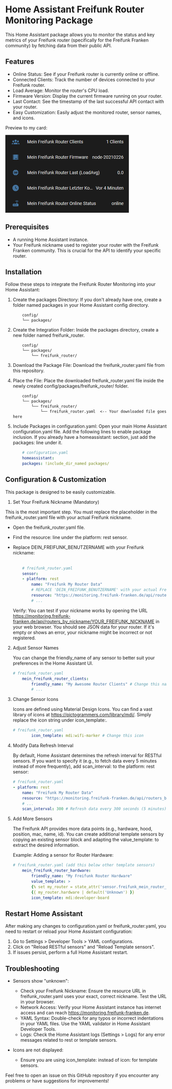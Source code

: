 # Home Assistant Freifunk Router Monitoring Package

This Home Assistant package allows you to monitor the status and key metrics of your Freifunk router (specifically for the Freifunk Franken community) by fetching data from their public API.
## Features
- Online Status: See if your Freifunk router is currently online or offline.
- Connected Clients: Track the number of devices connected to your Freifunk router.
- Load Average: Monitor the router's CPU load.
- Firmware Version: Display the current firmware running on your router.
- Last Contact: See the timestamp of the last successful API contact with your router.
- Easy Customization: Easily adjust the monitored router, sensor names, and icons.

Preview to my card:

![](/media/firefox_2025-05-31_14-40-08.png)

## Prerequisites
- A running Home Assistant instance.
- Your Freifunk nickname used to register your router with the Freifunk Franken community. This is crucial for the API to identify your specific router.

## Installation

Follow these steps to integrate the Freifunk Router Monitoring into your Home Assistant:

1. Create the packages Directory:
    If you don't already have one, create a folder named packages in your Home Assistant config directory.
    ````
        config/
        └── packages/
    ````
1. Create the Integration Folder:
    Inside the packages directory, create a new folder named freifunk_router.

    ````
        config/
        └── packages/
            └── freifunk_router/
    ````

1. Download the Package File:
    Download the freifunk_router.yaml file from this repository.

1. Place the File:
    Place the downloaded freifunk_router.yaml file inside the newly created config/packages/freifunk_router/ folder.

    ````
        config/
        └── packages/
            └── freifunk_router/
                └── freifunk_router.yaml  <-- Your downloaded file goes here
    ````

1. Include Packages in configuration.yaml:
    Open your main Home Assistant configuration.yaml file. Add the following lines to enable package inclusion. If you already have a homeassistant: section, just add the packages: line under it.

    ```` YAML
        # configuration.yaml
        homeassistant:
        packages: !include_dir_named packages/
    ````

## Configuration & Customization

This package is designed to be easily customizable.
1. Set Your Freifunk Nickname (Mandatory)

This is the most important step. You must replace the placeholder in the freifunk_router.yaml file with your actual Freifunk nickname.
- Open the freifunk_router.yaml file.
- Find the resource: line under the platform: rest sensor.
- Replace DEIN_FREIFUNK_BENUTZERNAME with your Freifunk nickname:

    ```` YAML

        # freifunk_router.yaml
        sensor:
        - platform: rest
            name: "Freifunk My Router Data"
            # REPLACE 'DEIN_FREIFUNK_BENUTZERNAME' with your actual Freifunk nickname!
            resource: "https://monitoring.freifunk-franken.de/api/routers_by_nickname/YOUR_FREIFUNK_NICKNAME" # <-- Change this line
            # ...
    ````

    Verify: You can test if your nickname works by opening the URL https://monitoring.freifunk-franken.de/api/routers_by_nickname/YOUR_FREIFUNK_NICKNAME in your web browser. You should see JSON data for your router. If it's empty or shows an error, your nickname might be incorrect or not registered.

2. Adjust Sensor Names

    You can change the friendly_name of any sensor to better suit your preferences in the Home Assistant UI.

    ```` YAML
    # freifunk_router.yaml
        mein_freifunk_router_clients:
            friendly_name: "My Awesome Router Clients" # Change this name
            # ...
    ````

3. Change Sensor Icons

    Icons are defined using Material Design Icons. You can find a vast library of icons at https://pictogrammers.com/library/mdi/. Simply replace the icon string under icon_template:.

    ```` YAML
    # freifunk_router.yaml
            icon_template: mdi:wifi-marker # Change this icon
    ````

4. Modify Data Refresh Interval

    By default, Home Assistant determines the refresh interval for RESTful sensors. If you want to specify it (e.g., to fetch data every 5 minutes instead of more frequently), add scan_interval: to the platform: rest sensor:

    ````YAML
    # freifunk_router.yaml
    - platform: rest
        name: "Freifunk My Router Data"
        resource: "https://monitoring.freifunk-franken.de/api/routers_by_nickname/YOUR_FREIFUNK_NICKNAME"
        # ...
        scan_interval: 300 # Refresh data every 300 seconds (5 minutes)
    ````
5. Add More Sensors

    The Freifunk API provides more data points (e.g., hardware, hood, position, mac, name, id). You can create additional template sensors by copying an existing sensor block and adapting the value_template: to extract the desired information.

    Example: Adding a sensor for Router Hardware:

    ```` YAML
    # freifunk_router.yaml (add this below other template sensors)
        mein_freifunk_router_hardware:
            friendly_name: "My Freifunk Router Hardware"
            value_template: >
            {% set my_router = state_attr('sensor.freifunk_mein_router_daten', 'nodes')[0] | default({}) %}
            {{ my_router.hardware | default('Unknown') }}
            icon_template: mdi:developer-board
    ````

## Restart Home Assistant

After making any changes to configuration.yaml or freifunk_router.yaml, you need to restart or reload your Home Assistant configuration:

1. Go to Settings > Developer Tools > YAML configurations.
1. Click on "Reload RESTful sensors" and "Reload Template sensors".
1. If issues persist, perform a full Home Assistant restart.

## Troubleshooting

- Sensors show "unknown":
    - Check your Freifunk Nickname: Ensure the resource URL in freifunk_router.yaml uses your exact, correct nickname. Test the URL in your browser.
    - Network Access: Verify your Home Assistant instance has internet access and can reach https://monitoring.freifunk-franken.de.
    - YAML Syntax: Double-check for any typos or incorrect indentations in your YAML files. Use the YAML validator in Home Assistant Developer Tools.
    - Logs: Check the Home Assistant logs (Settings > Logs) for any error messages related to rest or template sensors.

- Icons are not displayed:
    - Ensure you are using icon_template: instead of icon: for template sensors.

Feel free to open an issue on this GitHub repository if you encounter any problems or have suggestions for improvements!